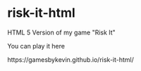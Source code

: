 # risk-it-html

<p>HTML 5 Version of my game "Risk It"</p>

<p>You can play it here </p>
https://gamesbykevin.github.io/risk-it-html/
